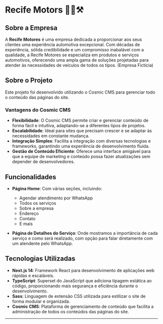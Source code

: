 # Recife Motors  🚙🚗⚒️

## Sobre a Empresa

A **Recife Motores** é uma empresa dedicada a proporcionar aos seus clientes uma experiência automotiva excepcional. Com décadas de experiência, sólida credibilidade e um compromisso inabalável com a qualidade, a Recife Motores se especializa em produtos e serviços automotivos, oferecendo uma ampla gama de soluções projetadas para atender às necessidades de veículos de todos os tipos. (Empresa Fictícia)

## Sobre o Projeto

Este projeto foi desenvolvido utilizando o Cosmic CMS para gerenciar todo o conteúdo das páginas do site.

### Vantagens do Cosmic CMS

- **Flexibilidade**: O Cosmic CMS permite criar e gerenciar conteúdo de forma fácil e intuitiva, adaptando-se a diferentes tipos de projetos.
- **Escalabilidade**: Ideal para sites que precisam crescer e se adaptar às necessidades em constante mudança.
- **Integração Simples**: Facilita a integração com diversas tecnologias e frameworks, garantindo uma experiência de desenvolvimento fluida.
- **Gestão de Conteúdo Eficiente**: Oferece uma interface amigável para que a equipe de marketing e conteúdo possa fazer atualizações sem depender de desenvolvedores.

## Funcionalidades

- **Página Home**: Com várias seções, incluindo:
  - Agendar atendimento por WhatsApp
  - Todos os serviços
  - Sobre a empresa
  - Endereço
  - Contato
  - E mais

- **Página de Detalhes do Serviço**: Onde mostramos a importância de cada serviço e como será realizado, com opção para falar diretamente com um atendente pelo WhatsApp.

## Tecnologias Utilizadas

- **Next.js 14**: Framework React para desenvolvimento de aplicações web rápidas e escaláveis.
- **TypeScript**: Superset do JavaScript que adiciona tipagem estática ao código, proporcionando mais segurança e eficiência durante o desenvolvimento.
- **Sass**: Linguagem de extensão CSS utilizada para estilizar o site de forma modular e organizada.
- **Cosmic CMS**: Plataforma de gerenciamento de conteúdo que facilita a administração de todos os conteúdos das páginas do site.

---
